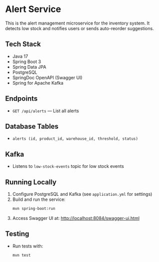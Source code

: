 # Alert Service

This is the alert management microservice for the inventory system. It detects low stock and notifies users or sends auto-reorder suggestions.

## Tech Stack
- Java 17
- Spring Boot 3
- Spring Data JPA
- PostgreSQL
- SpringDoc OpenAPI (Swagger UI)
- Spring for Apache Kafka

## Endpoints
- `GET /api/alerts` — List all alerts

## Database Tables
- `alerts (id, product_id, warehouse_id, threshold, status)`

## Kafka
- Listens to `low-stock-events` topic for low stock events

## Running Locally
1. Configure PostgreSQL and Kafka (see `application.yml` for settings)
2. Build and run the service:
   ```bash
   mvn spring-boot:run
   ```
3. Access Swagger UI at: [http://localhost:8084/swagger-ui.html](http://localhost:8084/swagger-ui.html)

## Testing
- Run tests with:
  ```bash
  mvn test
  ``` 